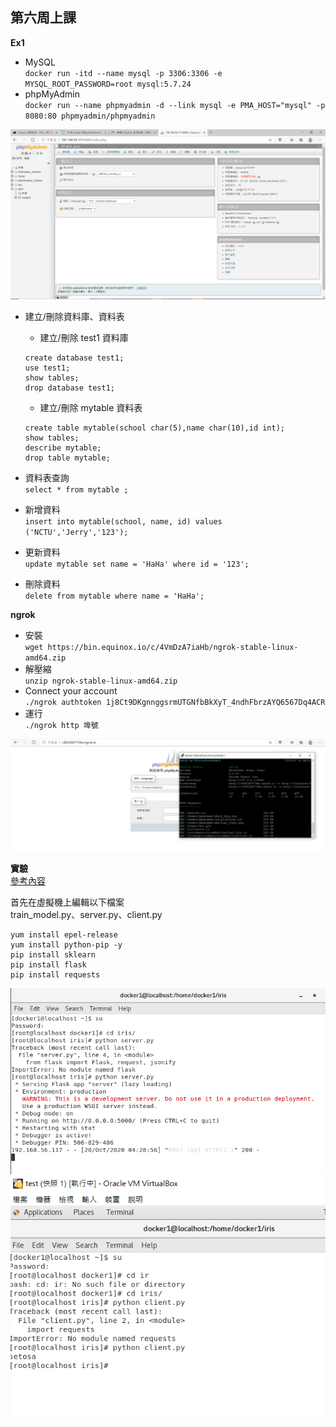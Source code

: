 ## 第六周上課

**Ex1**

- MySQL  
`docker run -itd --name mysql -p 3306:3306 -e MYSQL_ROOT_PASSWORD=root mysql:5.7.24`
- phpMyAdmin  
`docker run --name phpmyadmin -d --link mysql -e PMA_HOST="mysql" -p 8080:80 phpmyadmin/phpmyadmin`

![1](1.PNG)

- 建立/刪除資料庫、資料表
    - 建立/刪除 test1 資料庫
    ```
    create database test1;
    use test1;
    show tables;
    drop database test1;
    ```
    - 建立/刪除 mytable 資料表
    ```
    create table mytable(school char(5),name char(10),id int);
    show tables;
    describe mytable;
    drop table mytable;
    ```

- 資料表查詢  
`select * from mytable ;`
- 新增資料  
`insert into mytable(school, name, id) values ('NCTU','Jerry','123');`
- 更新資料  
`update mytable set name = 'HaHa' where id = '123';`
- 刪除資料  
`delete from mytable where name = 'HaHa';`

**ngrok**

- 安裝  
`wget https://bin.equinox.io/c/4VmDzA7iaHb/ngrok-stable-linux-amd64.zip`
- 解壓縮  
`unzip ngrok-stable-linux-amd64.zip`
- Connect your account  
`./ngrok authtoken 1j8Ct9DKgnnggsrmUTGNfbBkXyT_4ndhFbrzAYQ6567Dq4ACR`
- 運行  
`./ngrok http 埠號` 

![2](2.PNG)

**實驗**   
[參考內容](http://wulc.me/2019/04/19/%E9%80%9A%E8%BF%87%20Flask,%20Docker,%20Jenkins%20%E5%92%8C%20Kubernets%20%E9%83%A8%E7%BD%B2%E6%9C%BA%E5%99%A8%E5%AD%A6%E4%B9%A0%E6%A8%A1%E5%9E%8B/)  

首先在虛擬機上編輯以下檔案  
train_model.py、server.py、client.py

```
yum install epel-release
yum install python-pip -y
pip install sklearn
pip install flask
pip install requests
```
![3](3.PNG)
![4](4.PNG)